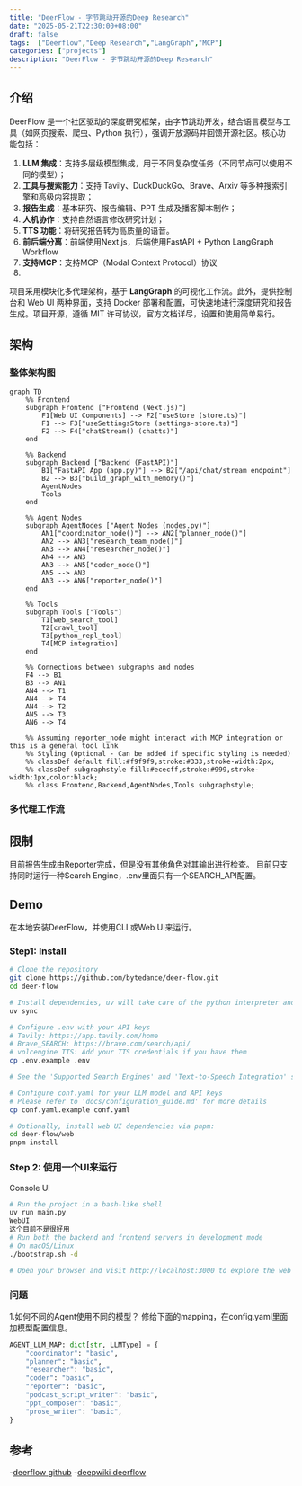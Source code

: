 ```yaml
---
title: "DeerFlow - 字节跳动开源的Deep Research"
date: "2025-05-21T22:30:00+08:00"
draft: false
tags:  ["Deerflow","Deep Research","LangGraph","MCP"]
categories: ["projects"]
description: "DeerFlow - 字节跳动开源的Deep Research"
---
```



## 介绍

DeerFlow 是一个社区驱动的深度研究框架，由字节跳动开发，结合语言模型与工具（如网页搜索、爬虫、Python 执行），强调开放源码并回馈开源社区。核心功能包括：

1. **LLM 集成**：支持多层级模型集成，用于不同复杂度任务（不同节点可以使用不同的模型）；
2. **工具与搜索能力**：支持 Tavily、DuckDuckGo、Brave、Arxiv 等多种搜索引擎和高级内容提取；
3. **报告生成**：基本研究、报告编辑、PPT 生成及播客脚本制作；
4. **人机协作**：支持自然语言修改研究计划；
5. **TTS 功能**：将研究报告转为高质量的语音。
6. **前后端分离**：前端使用Next.js，后端使用FastAPI + Python LangGraph Workflow
7. **支持MCP**：支持MCP（Modal Context Protocol）协议
8.

项目采用模块化多代理架构，基于 **LangGraph** 的可视化工作流。此外，提供控制台和 Web UI 两种界面，支持 Docker 部署和配置，可快速地进行深度研究和报告生成。项目开源，遵循 MIT 许可协议，官方文档详尽，设置和使用简单易行。

## 架构

### 整体架构图

```mermaid
graph TD
    %% Frontend
    subgraph Frontend ["Frontend (Next.js)"]
        F1[Web UI Components] --> F2["useStore (store.ts)"]
        F1 --> F3["useSettingsStore (settings-store.ts)"]
        F2 --> F4["chatStream() (chatts)"]
    end

    %% Backend
    subgraph Backend ["Backend (FastAPI)"]
        B1["FastAPI App (app.py)"] --> B2["/api/chat/stream endpoint"]
        B2 --> B3["build_graph_with_memory()"]
        AgentNodes
        Tools
    end

    %% Agent Nodes
    subgraph AgentNodes ["Agent Nodes (nodes.py)"]
        AN1["coordinator_node()"] --> AN2["planner_node()"]
        AN2 --> AN3["research_team_node()"]
        AN3 --> AN4["researcher_node()"]
        AN4 --> AN3
        AN3 --> AN5["coder_node()"]
        AN5 --> AN3
        AN3 --> AN6["reporter_node()"]
    end

    %% Tools
    subgraph Tools ["Tools"]
        T1[web_search_tool]
        T2[crawl_tool]
        T3[python_repl_tool]
        T4[MCP integration]
    end

    %% Connections between subgraphs and nodes
    F4 --> B1
    B3 --> AN1
    AN4 --> T1
    AN4 --> T4
    AN4 --> T2
    AN5 --> T3
    AN6 --> T4

    %% Assuming reporter_node might interact with MCP integration or this is a general tool link
    %% Styling (Optional - Can be added if specific styling is needed)
    %% classDef default fill:#f9f9f9,stroke:#333,stroke-width:2px;
    %% classDef subgraphstyle fill:#ececff,stroke:#999,stroke-width:1px,color:black;
    %% class Frontend,Backend,AgentNodes,Tools subgraphstyle;
```

### 多代理工作流

## 限制

目前报告生成由Reporter完成，但是没有其他角色对其输出进行检查。
目前只支持同时运行一种Search Engine，.env里面只有一个SEARCH_API配置。

## Demo

在本地安装DeerFlow，并使用CLI 或Web UI来运行。

### Step1: Install

```bash
# Clone the repository
git clone https://github.com/bytedance/deer-flow.git
cd deer-flow

# Install dependencies, uv will take care of the python interpreter and venv creation, and install the required packages
uv sync

# Configure .env with your API keys
# Tavily: https://app.tavily.com/home
# Brave_SEARCH: https://brave.com/search/api/
# volcengine TTS: Add your TTS credentials if you have them
cp .env.example .env

# See the 'Supported Search Engines' and 'Text-to-Speech Integration' sections below for all available options

# Configure conf.yaml for your LLM model and API keys
# Please refer to 'docs/configuration_guide.md' for more details
cp conf.yaml.example conf.yaml

# Optionally, install web UI dependencies via pnpm:
cd deer-flow/web
pnpm install
```

### Step 2: 使用一个UI来运行

Console UI

```bash
# Run the project in a bash-like shell
uv run main.py
WebUI
这个目前不是很好用
# Run both the backend and frontend servers in development mode
# On macOS/Linux
./bootstrap.sh -d

# Open your browser and visit http://localhost:3000 to explore the web UI.
```

### 问题

1.如何不同的Agent使用不同的模型？
修给下面的mapping，在config.yaml里面加模型配置信息。

```python
AGENT_LLM_MAP: dict[str, LLMType] = {
    "coordinator": "basic",
    "planner": "basic",
    "researcher": "basic",
    "coder": "basic",
    "reporter": "basic",
    "podcast_script_writer": "basic",
    "ppt_composer": "basic",
    "prose_writer": "basic",
}
```

## 参考

-[deerflow github](https://github.com/bytedance/deer-flow)
-[deepwiki deerflow](https://deepwiki.com/bytedance/deer-flow)
